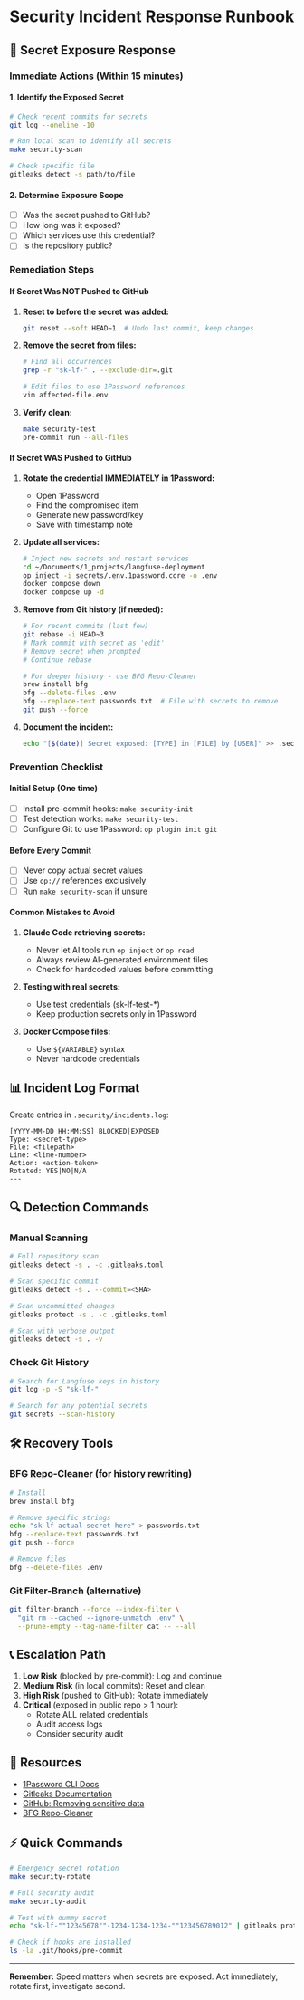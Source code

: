 # Security Incident Response Runbook

## 🚨 Secret Exposure Response

### Immediate Actions (Within 15 minutes)

#### 1. Identify the Exposed Secret
```bash
# Check recent commits for secrets
git log --oneline -10

# Run local scan to identify all secrets
make security-scan

# Check specific file
gitleaks detect -s path/to/file
```

#### 2. Determine Exposure Scope
- [ ] Was the secret pushed to GitHub?
- [ ] How long was it exposed?
- [ ] Which services use this credential?
- [ ] Is the repository public?

### Remediation Steps

#### If Secret Was NOT Pushed to GitHub

1. **Reset to before the secret was added:**
   ```bash
   git reset --soft HEAD~1  # Undo last commit, keep changes
   ```

2. **Remove the secret from files:**
   ```bash
   # Find all occurrences
   grep -r "sk-lf-" . --exclude-dir=.git

   # Edit files to use 1Password references
   vim affected-file.env
   ```

3. **Verify clean:**
   ```bash
   make security-test
   pre-commit run --all-files
   ```

#### If Secret WAS Pushed to GitHub

1. **Rotate the credential IMMEDIATELY in 1Password:**
   - Open 1Password
   - Find the compromised item
   - Generate new password/key
   - Save with timestamp note

2. **Update all services:**
   ```bash
   # Inject new secrets and restart services
   cd ~/Documents/1_projects/langfuse-deployment
   op inject -i secrets/.env.1password.core -o .env
   docker compose down
   docker compose up -d
   ```

3. **Remove from Git history (if needed):**
   ```bash
   # For recent commits (last few)
   git rebase -i HEAD~3
   # Mark commit with secret as 'edit'
   # Remove secret when prompted
   # Continue rebase

   # For deeper history - use BFG Repo-Cleaner
   brew install bfg
   bfg --delete-files .env
   bfg --replace-text passwords.txt  # File with secrets to remove
   git push --force
   ```

4. **Document the incident:**
   ```bash
   echo "[$(date)] Secret exposed: [TYPE] in [FILE] by [USER]" >> .security/incidents.log
   ```

### Prevention Checklist

#### Initial Setup (One time)
- [ ] Install pre-commit hooks: `make security-init`
- [ ] Test detection works: `make security-test`
- [ ] Configure Git to use 1Password: `op plugin init git`

#### Before Every Commit
- [ ] Never copy actual secret values
- [ ] Use `op://` references exclusively
- [ ] Run `make security-scan` if unsure

#### Common Mistakes to Avoid

1. **Claude Code retrieving secrets:**
   - Never let AI tools run `op inject` or `op read`
   - Always review AI-generated environment files
   - Check for hardcoded values before committing

2. **Testing with real secrets:**
   - Use test credentials (sk-lf-test-*)
   - Keep production secrets only in 1Password

3. **Docker Compose files:**
   - Use `${VARIABLE}` syntax
   - Never hardcode credentials

## 📊 Incident Log Format

Create entries in `.security/incidents.log`:

```
[YYYY-MM-DD HH:MM:SS] BLOCKED|EXPOSED
Type: <secret-type>
File: <filepath>
Line: <line-number>
Action: <action-taken>
Rotated: YES|NO|N/A
---
```

## 🔍 Detection Commands

### Manual Scanning
```bash
# Full repository scan
gitleaks detect -s . -c .gitleaks.toml

# Scan specific commit
gitleaks detect -s . --commit=<SHA>

# Scan uncommitted changes
gitleaks protect -s . -c .gitleaks.toml

# Scan with verbose output
gitleaks detect -s . -v
```

### Check Git History
```bash
# Search for Langfuse keys in history
git log -p -S "sk-lf-"

# Search for any potential secrets
git secrets --scan-history
```

## 🛠️ Recovery Tools

### BFG Repo-Cleaner (for history rewriting)
```bash
# Install
brew install bfg

# Remove specific strings
echo "sk-lf-actual-secret-here" > passwords.txt
bfg --replace-text passwords.txt
git push --force

# Remove files
bfg --delete-files .env
```

### Git Filter-Branch (alternative)
```bash
git filter-branch --force --index-filter \
  "git rm --cached --ignore-unmatch .env" \
  --prune-empty --tag-name-filter cat -- --all
```

## 📞 Escalation Path

1. **Low Risk** (blocked by pre-commit): Log and continue
2. **Medium Risk** (in local commits): Reset and clean
3. **High Risk** (pushed to GitHub): Rotate immediately
4. **Critical** (exposed in public repo > 1 hour):
   - Rotate ALL related credentials
   - Audit access logs
   - Consider security audit

## 🔗 Resources

- [1Password CLI Docs](https://developer.1password.com/docs/cli/)
- [Gitleaks Documentation](https://github.com/gitleaks/gitleaks)
- [GitHub: Removing sensitive data](https://docs.github.com/en/authentication/keeping-your-account-and-data-secure/removing-sensitive-data-from-a-repository)
- [BFG Repo-Cleaner](https://rtyley.github.io/bfg-repo-cleaner/)

## ⚡ Quick Commands

```bash
# Emergency secret rotation
make security-rotate

# Full security audit
make security-audit

# Test with dummy secret
echo "sk-lf-""12345678""-1234-1234-1234-""123456789012" | gitleaks protect --stdin

# Check if hooks are installed
ls -la .git/hooks/pre-commit
```

---

**Remember:** Speed matters when secrets are exposed. Act immediately, rotate first, investigate second.
